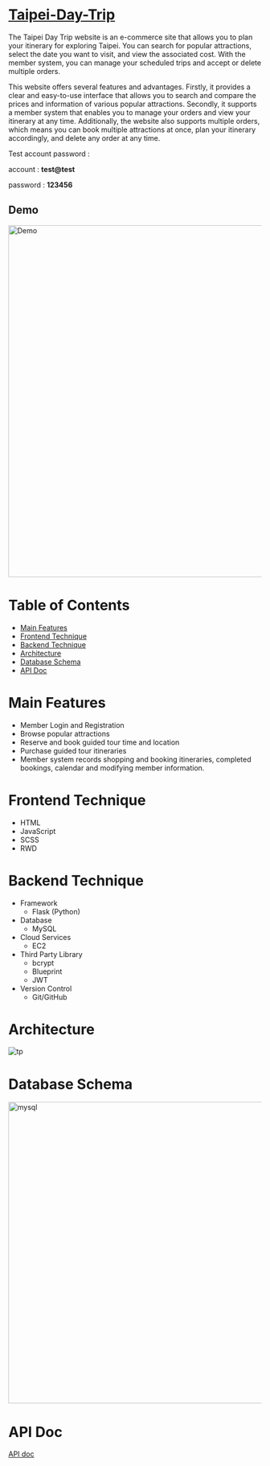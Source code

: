 # [Taipei-Day-Trip](http://35.74.113.149:3000/)
The Taipei Day Trip website is an e-commerce site that allows you to plan your itinerary for exploring Taipei. You can search for popular attractions, select the date you want to visit, and view the associated cost. With the member system, you can manage your scheduled trips and accept or delete multiple orders.

This website offers several features and advantages. Firstly, it provides a clear and easy-to-use interface that allows you to search and compare the prices and information of various popular attractions. Secondly, it supports a member system that enables you to manage your orders and view your itinerary at any time. Additionally, the website also supports multiple orders, which means you can book multiple attractions at once, plan your itinerary accordingly, and delete any order at any time.

Test account password :

account : **test@test**

password : **123456**

## Demo
<img src="https://user-images.githubusercontent.com/84265782/223932233-79b2cca4-8e17-49a5-97bb-f8ad4f4977af.gif" alt="Demo" width="900px" height="700px">


# Table of Contents

- [Main Features](#main-features)
- [Frontend Technique](#frontend-technique)
- [Backend Technique](#backend-technique)
- [Architecture](#architecture)
- [Database Schema](#database-schema)
- [API Doc](#api-doc)


# Main Features

- Member Login and Registration
- Browse popular attractions
- Reserve and book guided tour time and location
- Purchase guided tour itineraries
- Member system records shopping and booking itineraries, completed bookings, calendar and modifying member information.

# Frontend Technique

- HTML
- JavaScript
- SCSS
- RWD

# Backend Technique
- Framework
    - Flask (Python)
- Database
    - MySQL
- Cloud Services
    - EC2
- Third Party Library
    - bcrypt
    - Blueprint
    - JWT
- Version Control
    - Git/GitHub
 
# Architecture

![tp](https://user-images.githubusercontent.com/84265782/223967737-c93aaa51-2e0e-43c4-87e1-92b5777424db.png)

# Database Schema
<img src="https://user-images.githubusercontent.com/84265782/223969218-4bab6292-decb-408c-a591-08c0cac92152.png" alt="mysql" width="900px" height="600px">

# API Doc

[API doc](https://app.swaggerhub.com/apis-docs/padax/taipei-day-trip/1.1.0)

